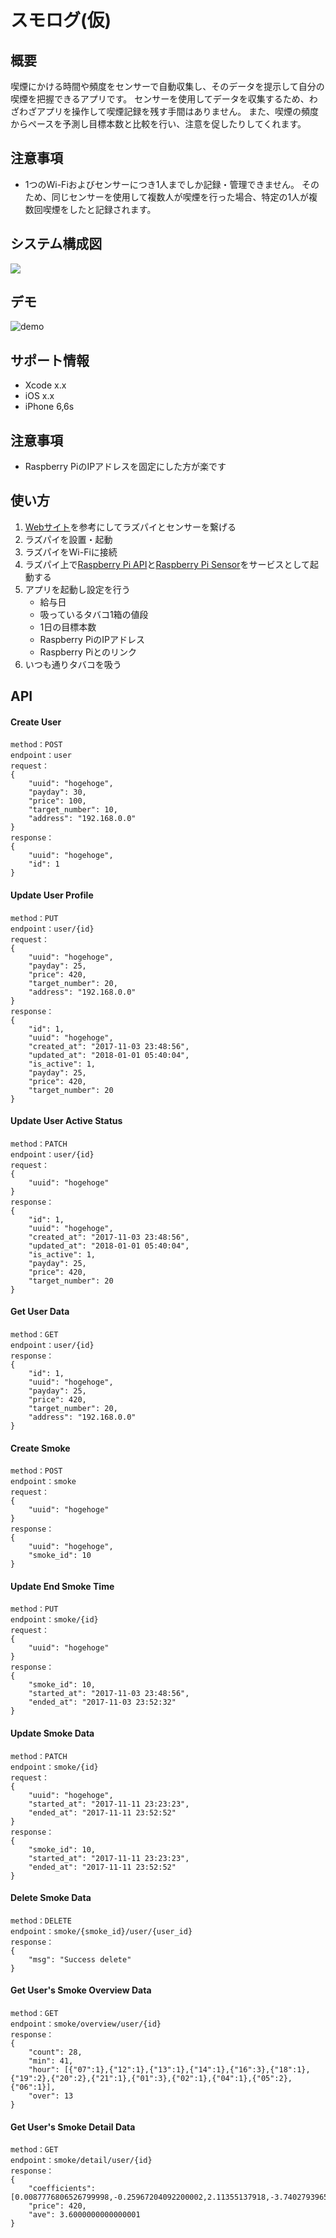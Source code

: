 <img src="">

スモログ(仮)
=============
## 概要
喫煙にかける時間や頻度をセンサーで自動収集し、そのデータを提示して自分の喫煙を把握できるアプリです。
センサーを使用してデータを収集するため、わざわざアプリを操作して喫煙記録を残す手間はありません。
また、喫煙の頻度からペースを予測し目標本数と比較を行い、注意を促したりしてくれます。

## 注意事項
* 1つのWi-Fiおよびセンサーにつき1人までしか記録・管理できません。
そのため、同じセンサーを使用して複数人が喫煙を行った場合、特定の1人が複数回喫煙をしたと記録されます。

## システム構成図
<img src="system_image.png" align="center" />

## デモ
![demo]()
## サポート情報
* Xcode x.x
* iOS x.x
* iPhone 6,6s


## 注意事項
* Raspberry PiのIPアドレスを固定にした方が楽です

## 使い方
1. [Webサイト](http://osoyoo.com/ja/2017/03/30/co检测器/)を参考にしてラズパイとセンサーを繋げる
2. ラズパイを設置・起動
3. ラズパイをWi-Fiに接続
4. ラズパイ上で[Raspberry Pi API](raspberry-pi/api/api.py)と[Raspberry Pi Sensor](raspberry-pi/mq-7.py)をサービスとして起動する
5. アプリを起動し設定を行う
    * 給与日
    * 吸っているタバコ1箱の値段
    * 1日の目標本数
    * Raspberry PiのIPアドレス
    * Raspberry Piとのリンク
6. いつも通りタバコを吸う

## API
#### Create User
```
method：POST
endpoint：user
request：
{
    "uuid": "hogehoge",
    "payday": 30,
    "price": 100,
    "target_number": 10,
    "address": "192.168.0.0"
}
response：
{
    "uuid": "hogehoge",
    "id": 1
}
```

#### Update User Profile
```
method：PUT
endpoint：user/{id}
request：
{
    "uuid": "hogehoge",
    "payday": 25,
    "price": 420,
    "target_number": 20,
    "address": "192.168.0.0"
}
response：
{
    "id": 1,
    "uuid": "hogehoge",
    "created_at": "2017-11-03 23:48:56",
    "updated_at": "2018-01-01 05:40:04",
    "is_active": 1,
    "payday": 25,
    "price": 420,
    "target_number": 20
}
```

#### Update User Active Status
```
method：PATCH
endpoint：user/{id}
request：
{
    "uuid": "hogehoge"
}
response：
{
    "id": 1,
    "uuid": "hogehoge",
    "created_at": "2017-11-03 23:48:56",
    "updated_at": "2018-01-01 05:40:04",
    "is_active": 1,
    "payday": 25,
    "price": 420,
    "target_number": 20
}
```

#### Get User Data
```
method：GET
endpoint：user/{id}
response：
{
    "id": 1,
    "uuid": "hogehoge",
    "payday": 25,
    "price": 420,
    "target_number": 20,
    "address": "192.168.0.0"
}
```

#### Create Smoke
```
method：POST
endpoint：smoke
request：
{
    "uuid": "hogehoge"
}
response：
{
    "uuid": "hogehoge",
    "smoke_id": 10
}
```

#### Update End Smoke Time
```
method：PUT
endpoint：smoke/{id}
request：
{
    "uuid": "hogehoge"
}
response：
{
    "smoke_id": 10,
    "started_at": "2017-11-03 23:48:56",
    "ended_at": "2017-11-03 23:52:32"
}
```

#### Update Smoke Data
```
method：PATCH
endpoint：smoke/{id}
request：
{
    "uuid": "hogehoge",
    "started_at": "2017-11-11 23:23:23",
    "ended_at": "2017-11-11 23:52:52"
}
response：
{
    "smoke_id": 10,
    "started_at": "2017-11-11 23:23:23",
    "ended_at": "2017-11-11 23:52:52"
}
```

#### Delete Smoke Data
```
method：DELETE
endpoint：smoke/{smoke_id}/user/{user_id}
response：
{
    "msg": "Success delete"
}
```

#### Get User's Smoke Overview Data
```
method：GET
endpoint：smoke/overview/user/{id}
response：
{
    "count": 28,
    "min": 41,
    "hour": [{"07":1},{"12":1},{"13":1},{"14":1},{"16":3},{"18":1},{"19":2},{"20":2},{"21":1},{"01":3},{"02":1},{"04":1},{"05":2},{"06":1}],
    "over": 13
}
```

#### Get User's Smoke Detail Data
```
method：GET
endpoint：smoke/detail/user/{id}
response：
{
    "coefficients": [0.0087776806526799998,-0.25967204092200002,2.11355137918,-3.7402793965300001,14.304487179500001],
    "price": 420,
    "ave": 3.6000000000000001
}

```
